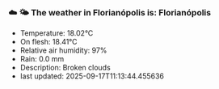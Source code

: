 ### ☁️ 🌤️  The weather in Florianópolis is: Florianópolis

- Temperature: 18.02°C
- On flesh: 18.41°C
- Relative air humidity: 97%
- Rain: 0.0 mm
- Description: Broken clouds
- last updated: 2025-09-17T11:13:44.455636
